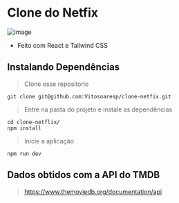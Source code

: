# Clone do Netfix

![image](https://user-images.githubusercontent.com/23152592/180915771-d67ee878-4f87-41cd-9566-d22549c7d140.png)

- Feito com React e Tailwind CSS

## Instalando Dependências

> Clone esse repositorio 
```
git clone git@github.com:Vitosoaresp/clone-netfix.git
```

> Entre na pasta do projeto e instale as dependências
```
cd clone-netflix/
npm install
```

> Inicie a aplicação

```npm run dev ```

## Dados obtidos com a API do TMDB

>https://www.themoviedb.org/documentation/api
